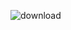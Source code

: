 ![download](https://user-images.githubusercontent.com/104970989/166932877-5d25b5a8-cdad-4701-96bd-79aa4900edec.jpg)
